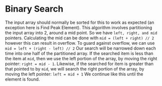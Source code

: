# Binary Search

The input array should normally be sorted for this to work as expected (an exception here is Find Peak Element).
This algorithm involves partitioning the input array into 2, around a mid point.
So we have `left, right, and mid` pointers.
Calculating the mid can be done with `mid = (left + right) // 2` however this can result in overflow.
To guard against overflow, we can use `mid = left + (right - left) // 2`
Our search will be narrowed down each time into one half of the partitioned array.
If the searched item is less than the item at `mid`, then we use the left portion of the array, by moving
the right pointer: `right = mid - 1`.
Likewise, if the searched for item is greater than that pointed to by `mid`, we will search the right
portion of the array, by moving the left pointer: `left = mid + 1`
We continue like this until the element is found.